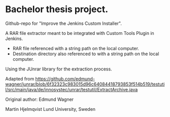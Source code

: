# Bachelor thesis project.
Github-repo for "Improve the Jenkins Custom Installer".

A RAR file extractor meant to be integrated with Custom Tools Plugin in Jenkins.
- RAR file referenced with a string path on the local computer.
- Destination directory also referenced to with a string path on the local computer.

Using the JUnrar library for the extraction process.

Adapted from https://github.com/edmund-wagner/junrar/blob/6f32323c983015d96c64084418793853f514b519/testutil/src/main/java/de/innosystec/unrar/testutil/ExtractArchive.java

Original author: Edmund Wagner

Martin Hjelmqvist
Lund University, Sweden
